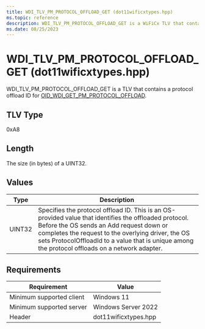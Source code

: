 ```yaml
---
title: WDI_TLV_PM_PROTOCOL_OFFLOAD_GET (dot11wificxtypes.hpp)
ms.topic: reference
description: WDI_TLV_PM_PROTOCOL_OFFLOAD_GET is a WiFiCx TLV that contains a protocol offload ID for OID_WDI_GET_PM_PROTOCOL_OFFLOAD.
ms.date: 08/25/2023
---
```


# WDI\_TLV\_PM\_PROTOCOL\_OFFLOAD\_GET (dot11wificxtypes.hpp)


WDI\_TLV\_PM\_PROTOCOL\_OFFLOAD\_GET is a TLV that contains a protocol offload ID for [OID\_WDI\_GET\_PM\_PROTOCOL\_OFFLOAD](oid-wdi-get-pm-protocol-offload.md).

## TLV Type


0xA8

## Length


The size (in bytes) of a UINT32.

## Values


| Type   | Description                                                                                                                                                                                                                                                                                                 |
|--------|-------------------------------------------------------------------------------------------------------------------------------------------------------------------------------------------------------------------------------------------------------------------------------------------------------------|
| UINT32 | Specifies the protocol offload ID. This is an OS-provided value that identifies the offloaded protocol. Before the OS sends an Add request down or completes the request to the overlying driver, the OS sets ProtocolOffloadId to a value that is unique among the protocol offloads on a network adapter. |

 

## Requirements

|Requirement|Value|
|--- |--- |
|Minimum supported client|Windows 11|
|Minimum supported server|Windows Server 2022|
|Header|dot11wificxtypes.hpp|

 

